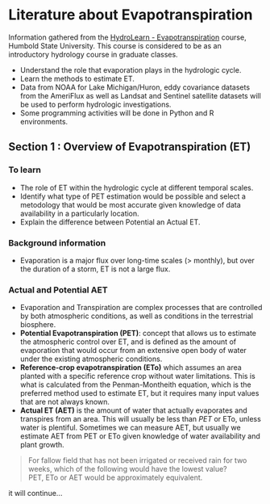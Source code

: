 # Literature about Evapotranspiration

Information gathered from the [HydroLearn - Evapotranspiration](https://edx.hydrolearn.org/courses/course-v1:HumboldtState+ENGR440+2020_Fall/about) course, Humbold State University. This course is considered to be as an introductory hydrology course in graduate classes.

- Understand the role that evaporation plays in the hydrologic cycle.
- Learn the methods to estimate ET.
- Data from NOAA for Lake Michigan/Huron, eddy covariance datasets from the AmeriFlux as well as Landsat and Sentinel satellite datasets will be used to perform hydrologic investigations.
- Some programming activities will be done in Python and R environments. 

## Section 1 : Overview of Evapotranspiration (ET)

### To learn

- The role of ET within the hydrologic cycle at different temporal scales.
- Identify what type of PET estimation would be possible and select a metodology that would be most accurate given knowledge of data availability in a particularly location.
- Explain the difference between Potential an Actual ET.


### Background information

- Evaporation is a major flux over long-time scales (> monthly), but over the duration of a storm, ET is not a large flux.


### Actual and Potential AET

- Evaporation and Transpiration are complex processes that are controlled by both atmospheric conditions, as well as conditions in the terrestrial biosphere. 
- **Potential Evapotranspiration (PET)**: concept that allows us to estimate the atmospheric control over ET, and is defined as the amount of evaporation that would occur from an extensive open body of water under the existing atmospheric conditions. 
- **Reference-crop evapotranspiration (ETo)** which assumes an area planted with a specific reference crop without water limitations. This is what is calculated from the Penman-Montheith equation, which is the preferred method used to estimate ET, but it requires many input values that are not always known.
- **Actual ET (AET)** is the amount of water that actually evaporates and transpires from an area. This will usually be less than $PET$ or ETo, unless water is plentiful. Sometimes we can measure AET, but usually we estimate  AET from PET or ETo given knowledge of water availability and plant growth.  

> For fallow field that has not been irrigated or received rain for two weeks, which of the following would have the lowest value? \
PET, ETo or AET would be approximately equivalent.

it will continue...